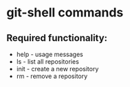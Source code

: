 # git-shell commands

## Required functionality:

* help - usage messages
* ls - list all repositories
* init - create a new repository
* rm - remove a repository
